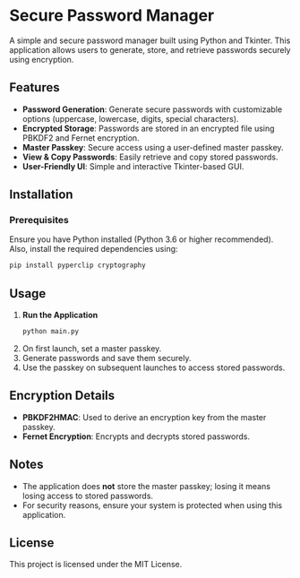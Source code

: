 # Secure Password Manager

A simple and secure password manager built using Python and Tkinter. This application allows users to generate, store, and retrieve passwords securely using encryption.

## Features

- **Password Generation**: Generate secure passwords with customizable options (uppercase, lowercase, digits, special characters).
- **Encrypted Storage**: Passwords are stored in an encrypted file using PBKDF2 and Fernet encryption.
- **Master Passkey**: Secure access using a user-defined master passkey.
- **View & Copy Passwords**: Easily retrieve and copy stored passwords.
- **User-Friendly UI**: Simple and interactive Tkinter-based GUI.

## Installation

### Prerequisites
Ensure you have Python installed (Python 3.6 or higher recommended). Also, install the required dependencies using:

```sh
pip install pyperclip cryptography
```

## Usage

1. **Run the Application**
   ```sh
   python main.py
   ```
2. On first launch, set a master passkey.
3. Generate passwords and save them securely.
4. Use the passkey on subsequent launches to access stored passwords.

## Encryption Details

- **PBKDF2HMAC**: Used to derive an encryption key from the master passkey.
- **Fernet Encryption**: Encrypts and decrypts stored passwords.

## Notes
- The application does **not** store the master passkey; losing it means losing access to stored passwords.
- For security reasons, ensure your system is protected when using this application.

## License
This project is licensed under the MIT License.


